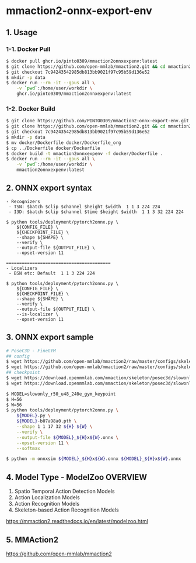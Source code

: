 # mmaction2-onnx-export-env

## 1. Usage
### 1-1. Docker Pull
```bash
$ docker pull ghcr.io/pinto0309/mmaction2onnxexpenv:latest
$ git clone https://github.com/open-mmlab/mmaction2.git && cd mmaction2
$ git checkout 7c94243542985db813bb9021f97c95b59d136e52
$ mkdir -p data
$ docker run --rm -it --gpus all \
    -v `pwd`:/home/user/workdir \
    ghcr.io/pinto0309/mmaction2onnxexpenv:latest
```
### 1-2. Docker Build
```bash
$ git clone https://github.com/PINTO0309/mmaction2-onnx-export-env.git && cd mmaction2-onnx-export-env
$ git clone https://github.com/open-mmlab/mmaction2.git && cd mmaction2
$ git checkout 7c94243542985db813bb9021f97c95b59d136e52
$ mkdir -p data
$ mv docker/Dockerfile docker/Dockerfile_org
$ cp ../Dockerfile docker/Dockerfile
$ docker build -t mmaction2onnxexpenv -f docker/Dockerfile .
$ docker run --rm -it --gpus all \
    -v `pwd`:/home/user/workdir \
    mmaction2onnxexpenv:latest
```

## 2. ONNX export syntax
```
- Recognizers
 - TSN: $batch $clip $channel $height $width  1 1 3 224 224
 - I3D: $batch $clip $channel $time $height $width  1 1 3 32 224 224

$ python tools/deployment/pytorch2onnx.py \
    ${CONFIG_FILE} \
    ${CHECKPOINT_FILE} \
    --shape ${SHAPE} \
    --verify \
    --output-file ${OUTPUT_FILE} \
    --opset-version 11

========================================
- Localizers
 - BSN etc: Default  1 1 3 224 224

$ python tools/deployment/pytorch2onnx.py \
    ${CONFIG_FILE} \
    ${CHECKPOINT_FILE} \
    --shape ${SHAPE} \
    --verify \
    --output-file ${OUTPUT_FILE} \
    --is-localizer \
    --opset-version 11
```

## 3. ONNX export sample
```bash
# PoseC3D - FineGYM
## config
$ wget https://github.com/open-mmlab/mmaction2/raw/master/configs/skeleton/posec3d/slowonly_r50_u48_240e_gym_keypoint.py
$ wget https://github.com/open-mmlab/mmaction2/raw/master/configs/skeleton/posec3d/slowonly_r50_u48_240e_gym_limb.py
## checkpoint
$ wget https://download.openmmlab.com/mmaction/skeleton/posec3d/slowonly_r50_u48_240e_gym_keypoint/slowonly_r50_u48_240e_gym_keypoint-b07a98a0.pth
$ wget https://download.openmmlab.com/mmaction/skeleton/posec3d/slowonly_r50_u48_240e_gym_limb/slowonly_r50_u48_240e_gym_limb-c0d7b482.pth

$ MODEL=slowonly_r50_u48_240e_gym_keypoint
$ H=56
$ W=56
$ python tools/deployment/pytorch2onnx.py \
    ${MODEL}.py \
    ${MODEL}-b07a98a0.pth \
    --shape 1 1 17 32 ${H} ${W} \
    --verify \
    --output-file ${MODEL}_${H}x${W}.onnx \
    --opset-version 11 \
    --softmax

$ python -m onnxsim ${MODEL}_${H}x${W}.onnx ${MODEL}_${H}x${W}.onnx
```

## 4. Model Type - ModelZoo OVERVIEW
1. Spatio Temporal Action Detection Models
2. Action Localization Models
3. Action Recognition Models
4. Skeleton-based Action Recognition Models

https://mmaction2.readthedocs.io/en/latest/modelzoo.html

## 5. MMAction2

https://github.com/open-mmlab/mmaction2
